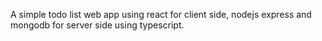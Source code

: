 A simple todo list web app using react for client side, nodejs express and mongodb for server side using typescript.
